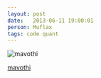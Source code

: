 ```yaml
---
layout: post
date:   2013-06-11 19:00:01
person: Muflax
tags: code quant
---
```


![mavothi](https://www.beeminder.com/muflax/goals/mavothi/graph)

[mavothi](https://www.beeminder.com/muflax/goals/mavothi)

